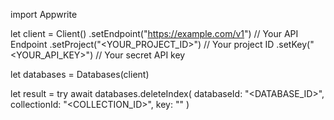 import Appwrite

let client = Client()
    .setEndpoint("https://example.com/v1") // Your API Endpoint
    .setProject("<YOUR_PROJECT_ID>") // Your project ID
    .setKey("<YOUR_API_KEY>") // Your secret API key

let databases = Databases(client)

let result = try await databases.deleteIndex(
    databaseId: "<DATABASE_ID>",
    collectionId: "<COLLECTION_ID>",
    key: ""
)


